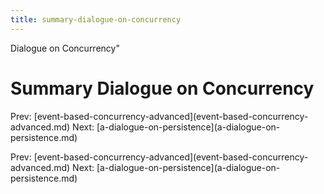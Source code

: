 ```yaml
---
title: summary-dialogue-on-concurrency
---
```


Dialogue on Concurrency\"

# Summary Dialogue on Concurrency

Prev:
\[event-based-concurrency-advanced](event-based-concurrency-advanced.md)
Next:
\[a-dialogue-on-persistence](a-dialogue-on-persistence.md)

Prev:
\[event-based-concurrency-advanced](event-based-concurrency-advanced.md)
Next:
\[a-dialogue-on-persistence](a-dialogue-on-persistence.md)
